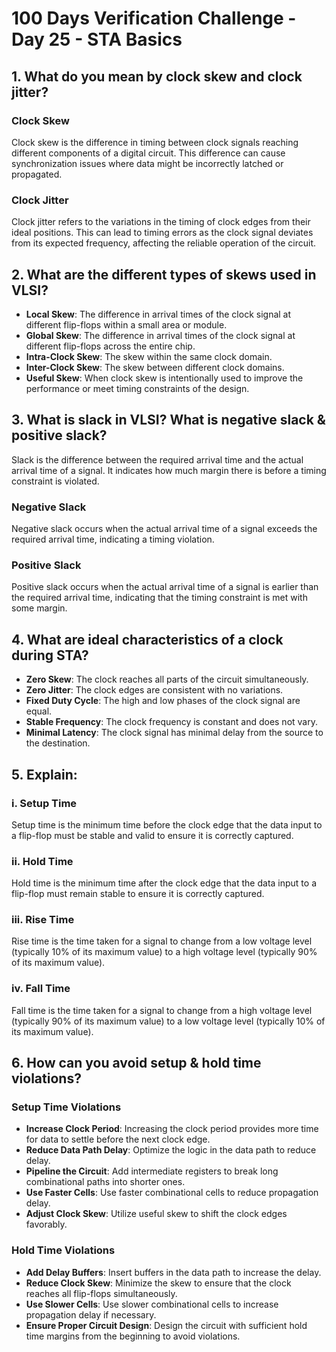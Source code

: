 # 100 Days Verification Challenge - Day 25 - STA Basics

## 1. What do you mean by clock skew and clock jitter?

### Clock Skew
Clock skew is the difference in timing between clock signals reaching different components of a digital circuit. This difference can cause synchronization issues where data might be incorrectly latched or propagated.

### Clock Jitter
Clock jitter refers to the variations in the timing of clock edges from their ideal positions. This can lead to timing errors as the clock signal deviates from its expected frequency, affecting the reliable operation of the circuit.

## 2. What are the different types of skews used in VLSI?

- **Local Skew**: The difference in arrival times of the clock signal at different flip-flops within a small area or module.
- **Global Skew**: The difference in arrival times of the clock signal at different flip-flops across the entire chip.
- **Intra-Clock Skew**: The skew within the same clock domain.
- **Inter-Clock Skew**: The skew between different clock domains.
- **Useful Skew**: When clock skew is intentionally used to improve the performance or meet timing constraints of the design.

## 3. What is slack in VLSI? What is negative slack & positive slack?

Slack is the difference between the required arrival time and the actual arrival time of a signal. It indicates how much margin there is before a timing constraint is violated.

### Negative Slack
Negative slack occurs when the actual arrival time of a signal exceeds the required arrival time, indicating a timing violation.

### Positive Slack
Positive slack occurs when the actual arrival time of a signal is earlier than the required arrival time, indicating that the timing constraint is met with some margin.

## 4. What are ideal characteristics of a clock during STA?

- **Zero Skew**: The clock reaches all parts of the circuit simultaneously.
- **Zero Jitter**: The clock edges are consistent with no variations.
- **Fixed Duty Cycle**: The high and low phases of the clock signal are equal.
- **Stable Frequency**: The clock frequency is constant and does not vary.
- **Minimal Latency**: The clock signal has minimal delay from the source to the destination.

## 5. Explain:

### i. Setup Time
Setup time is the minimum time before the clock edge that the data input to a flip-flop must be stable and valid to ensure it is correctly captured.

### ii. Hold Time
Hold time is the minimum time after the clock edge that the data input to a flip-flop must remain stable to ensure it is correctly captured.

### iii. Rise Time
Rise time is the time taken for a signal to change from a low voltage level (typically 10% of its maximum value) to a high voltage level (typically 90% of its maximum value).

### iv. Fall Time
Fall time is the time taken for a signal to change from a high voltage level (typically 90% of its maximum value) to a low voltage level (typically 10% of its maximum value).

## 6. How can you avoid setup & hold time violations?

### Setup Time Violations
- **Increase Clock Period**: Increasing the clock period provides more time for data to settle before the next clock edge.
- **Reduce Data Path Delay**: Optimize the logic in the data path to reduce delay.
- **Pipeline the Circuit**: Add intermediate registers to break long combinational paths into shorter ones.
- **Use Faster Cells**: Use faster combinational cells to reduce propagation delay.
- **Adjust Clock Skew**: Utilize useful skew to shift the clock edges favorably.

### Hold Time Violations
- **Add Delay Buffers**: Insert buffers in the data path to increase the delay.
- **Reduce Clock Skew**: Minimize the skew to ensure that the clock reaches all flip-flops simultaneously.
- **Use Slower Cells**: Use slower combinational cells to increase propagation delay if necessary.
- **Ensure Proper Circuit Design**: Design the circuit with sufficient hold time margins from the beginning to avoid violations.
